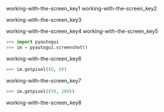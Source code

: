 working-with-the-screen_key1
working-with-the-screen_key2


working-with-the-screen_key3


working-with-the-screen_key4
working-with-the-screen_key5


```python
>>> import pyautogui
>>> im = pyautogui.screenshot()
```
working-with-the-screen_key6


```python
>>> im.getpixel((0, 0))
```
working-with-the-screen_key7
```python
>>> im.getpixel((50, 200))
```
working-with-the-screen_key8
